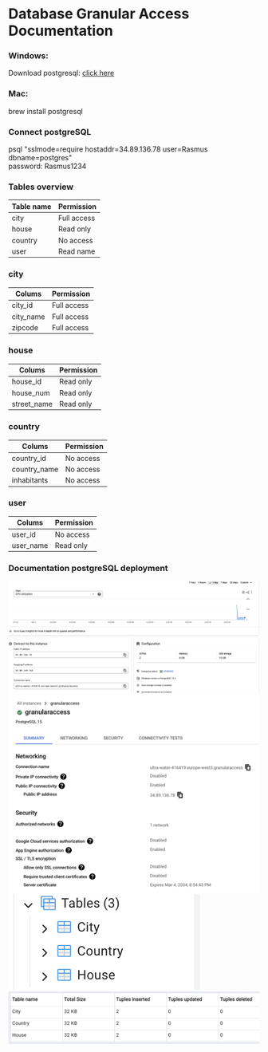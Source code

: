 # Database Granular Access Documentation

### Windows:
Download postgresql: [click here](https://www.postgresql.org/download/)

### Mac:
brew install postgresql

### Connect postgreSQL
psql "sslmode=require hostaddr=34.89.136.78 user=Rasmus dbname=postgres"<br/>
password: Rasmus1234

### Tables overview
| Table name      | Permission              | 
|-----------------|-------------------------|
| city            | Full access             |
| house           | Read only               |
| country         | No access               |
| user            | Read name               |

### city
| Colums          | Permission              | 
|-----------------|-------------------------|
| city_id         | Full access             |
| city_name       | Full access             |
| zipcode         | Full access             |

### house
| Colums          | Permission              | 
|-----------------|-------------------------|
| house_id        | Read only               |
| house_num       | Read only               |
| street_name     | Read only               |

### country
| Colums          | Permission              | 
|-----------------|-------------------------|
| country_id      | No access               |
| country_name    | No access               |
| inhabitants     | No access               |

### user
| Colums          | Permission              | 
|-----------------|-------------------------|
| user_id         | No access               |
| user_name       | Read only               |



### Documentation postgreSQL deployment
![Alt text](image.png)
![Alt text](image-4.png)
![Alt text](image-2.png)
![Alt text](image-3.png)
